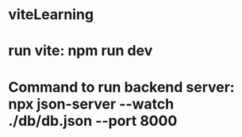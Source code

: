 # viteLearning
# run vite: npm run dev
# Command to run backend server: npx json-server --watch ./db/db.json --port 8000
